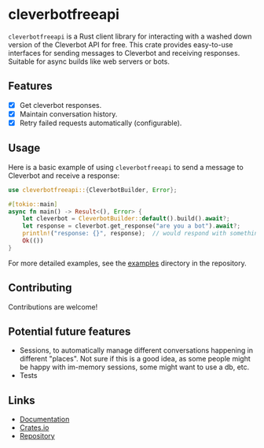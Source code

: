 # cleverbotfreeapi

`cleverbotfreeapi` is a Rust client library for interacting with a washed down version of the Cleverbot API for free.
This crate provides easy-to-use interfaces for sending messages to Cleverbot and receiving responses. Suitable for async builds like web servers or bots.

## Features

- [x] Get cleverbot responses.
- [x] Maintain conversation history.
- [x] Retry failed requests automatically (configurable).

## Usage

Here is a basic example of using `cleverbotfreeapi` to send a message to Cleverbot and receive a response:

```rust
use cleverbotfreeapi::{CleverbotBuilder, Error};

#[tokio::main]
async fn main() -> Result<(), Error> {
    let cleverbot = CleverbotBuilder::default().build().await?;
    let response = cleverbot.get_response("are you a bot").await?;
    println!("response: {}", response);  // would respond with something like "no, I'm human"
    Ok(())
}
```

For more detailed examples, see the [examples](https://github.com/rootofminus1atu/cleverbotfreeapi/tree/main/examples) directory in the repository.

## Contributing

Contributions are welcome!

## Potential future features

- Sessions, to automatically manage different conversations happening in different "places". Not sure if this is a good idea, as some people might be happy with im-memory sessions, some might want to use a db, etc.
- Tests

## Links

- [Documentation](https://docs.rs/cleverbotfreeapi)
- [Crates.io](https://crates.io/crates/cleverbotfreeapi)
- [Repository](https://github.com/rootofminus1atu/cleverbotfreeapi)

